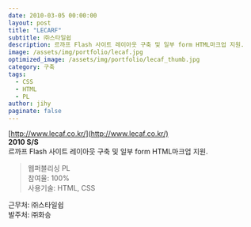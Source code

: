 ```yaml
---
date: 2010-03-05 00:00:00
layout: post
title: "LECARF"
subtitle: ㈜스타일쉽
description: 르까프 Flash 사이트 레이아웃 구축 및 일부 form HTML마크업 지원.
image: /assets/img/portfolio/lecaf.jpg
optimized_image: /assets/img/portfolio/lecaf_thumb.jpg
category: 구축
tags:
  - CSS
  - HTML
  - PL
author: jihy
paginate: false
---
```


[http://www.lecaf.co.kr/](http://www.lecaf.co.kr/)<br>
**2010 S/S** <br>
르까프 Flash 사이트 레이아웃 구축 및 일부 form HTML마크업 지원.

> 웹퍼블리싱 PL <br>
참여율: 100% <br>
사용기술: HTML, CSS

근무처: ㈜스타일쉽 <br>
발주처: ㈜화승